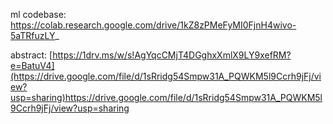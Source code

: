 ml codebase: https://colab.research.google.com/drive/1kZ8zPMeFyMI0FjnH4wivo-5aTRfuzLY_

abstract: [https://1drv.ms/w/s!AgYqcCMjT4DGghxXmlX9LY9xefRM?e=BatuV4](https://drive.google.com/file/d/1sRridg54Smpw31A_PQWKM5l9Ccrh9jFj/view?usp=sharing)https://drive.google.com/file/d/1sRridg54Smpw31A_PQWKM5l9Ccrh9jFj/view?usp=sharing
